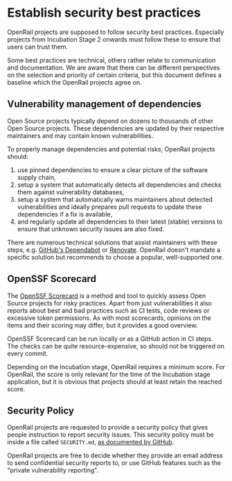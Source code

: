 # Establish security best practices

OpenRail projects are supposed to follow security best practices. Especially projects from Incubation Stage 2 onwards must follow these to ensure that users can trust them.

Some best practices are technical, others rather relate to communication and documentation. We are aware that there can be different perspectives on the selection and priority of certain criteria, but this document defines a baseline which the OpenRail projects agree on.

## Vulnerability management of dependencies

Open Source projects typically depend on dozens to thousands of other Open Source projects. These dependencies are updated by their respective maintainers and may contain known vulnerabilities.

To properly manage dependencies and potential risks, OpenRail projects should:

1. use pinned dependencies to ensure a clear picture of the software supply chain,
1. setup a system that automatically detects all dependencies and checks them against vulnerability databases,
1. setup a system that automatically warns maintainers about detected vulnerabilities and ideally prepares pull requests to update these dependencies if a fix is available,
1. and regularly update all dependencies to their latest (stable) versions to ensure that unknown security issues are also fixed.

There are numerous technical solutions that assist maintainers with these steps, e.g. [GitHub's Dependabot](https://docs.github.com/en/code-security/getting-started/dependabot-quickstart-guide) or [Renovate](https://github.com/renovatebot/renovate). OpenRail doesn't mandate a specific solution but recommends to choose a popular, well-supported one.

## OpenSSF Scorecard

The [OpenSSF Scorecard](https://scorecard.dev/) is a method and tool to quickly assess Open Source projects for risky practices. Apart from just vulnerabilities it also reports about best and bad practices such as CI tests, code reviews or excessive token permissions. As with most scorecards, opinions on the items and their scoring may differ, but it provides a good overview.

OpenSSF Scorecard can be run locally or as a GitHub action in CI steps. The checks can be quite resource-expensive, so should not be triggered on every commit.

Depending on the Incubation stage, OpenRail requires a minimum score. For OpenRail, the score is only relevant for the time of the Incubation stage application, but it is obvious that projects should at least retain the reached score.

## Security Policy

OpenRail projects are requested to provide a security policy that gives people instruction to report security issues. This security policy must be inside a file called `SECURITY.md`, [as documented by GitHub](https://docs.github.com/en/code-security/getting-started/adding-a-security-policy-to-your-repository).

OpenRail projects are free to decide whether they provide an email address to send confidential security reports to, or use GitHub features such as the "private vulnerability reporting".
